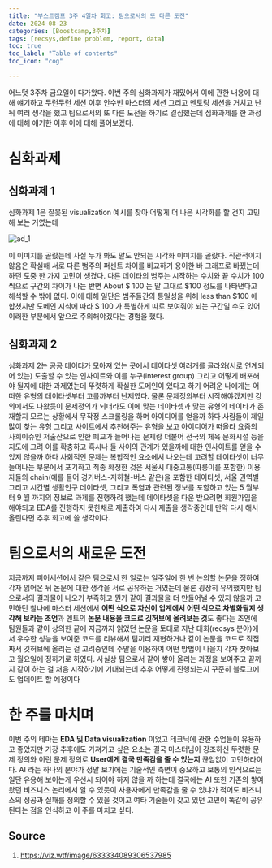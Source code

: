 ```yaml
---
title: "부스트캠프 3주 4일차 회고: 팀으로서의 또 다른 도전"
date: 2024-08-23
categories: [Boostcamp,3주차]
tags: [recsys,define problem, report, data]
toc: true
toc_label: "Table of contents"
toc_icon: "cog"

---
```


어느덧 3주차 금요일이 다가왔다. 이번 주의 심화과제가 재밌어서 이에 관한 내용에 대해 얘기하고 두런두런 세션 이후 안수빈 마스터의 세션 그리고 멘토링 세션을 거치고 난 뒤 여러 생각을 했고 팀으로서의 또 다른 도전을 하기로 결심했는데 
심화과제를 한 과정에 대해 얘기한 이후 이에 대해 풀어보겠다.

# 심화과제

## 심화과제 1

심화과제 1은 잘못된 visualization 예시를 찾아 어떻게 더 나은 시각화를 할 건지 고민해 보는 거였는데 


![ad_1](https://64.media.tumblr.com/ba7f3d0cea406a7cfee2182f940297fe/tumblr_qiguluFfhp1sgh0voo1_1280.jpg)


이 이미지를 골랐는데 사실 누가 봐도 말도 안되는 시각화 이미지를 골랐다. 직관적이지 않음은 확실해 서로 다른 범주의 퍼센트 차이를 비교하기 용이한 바 그래프로 바꿨는데 하던 도중 한 가지 고민이 생겼다.
다른 데이타의 범주는 시작하는 수치와 끝 수치가 100씩으로 구간의 차이가 나는 반면 About $ 100 는 말 그대로 $100 정도를 나타낸다고 해석할 수 밖에 없다. 이에 대해 일단은 범주들간의 통일성을 위해
less than $100 에 합쳤지만 도메인 지식에 따라 $ 100 가 특별하게 따로 보여줘야 되는 구간일 수도 있어 이러한 부분에서 앞으로 주의해야겠다는 경험을 했다.

## 심화과제 2

심화과제 2는 공공 데이타가 모아져 있는 곳에서 데이타셋 여러개를 골라와(서로 연계되어 있는) 도출할 수 있는 인사이트와 이를 누구(interest group) 그리고 어떻게 배포해야 될지에 대한 과제였는데
뚜렷하게 확실한 도메인이 있다고 하기 어려운 나에게는 어떠한 유형의 데이타셋부터 고를까부터 난제였다. 물론 문제정의부터 시작해야겠지만 강의에서도 나왔듯이 문제정의가 되더라도 이에 맞는 데이타셋과 맞는 유형의
데이타가 존재할지 모르는 상황에서 무작정 스크롤링을 하며 아이디어를 얻을까 하다 사람들이 제일 많이 찾는 유형 그리고 사이트에서 추천해주는 유형을 보고 아이디어가 떠올라 요즘의 사회이슈인 저출산으로 인한
폐교가 늘어나는 문제랑 더불어 전국의 체육 문화시설 등을 지도에 그려 이를 확충하고 혹시나 둘 사이의 관계가 있을까에 대한 인사이트를 얻을 수 있지 않을까 하다 사회적인 문제는 복합적인 요소에서 나오는데
고려할 데이타셋이 너무 늘어나는 부분에서 포기하고 최종 확정한 것은 서울시 대중교통(따릉이를 포함한) 이용자들의 chain(예를 들어 경기버스-지하철-버스 같은)을 포함한 데이타셋, 서울 권역별 그리고 시간별
생활인구 데이타셋, 그리고 폭염과 관련된 정보를 포함하고 있는 5 월부터 9 월 까지의 정보로 과제를 진행하려 했는데 데이타셋을 다운 받으려면 회원가입을 해야되고 EDA를 진행하지 못한채로 제출하여 다시 제출을
생각중인데 만약 다시 해서 올린다면 추후 회고에 쓸 생각이다.

# 팀으로서의 새로운 도전

지금까지 피어세션에서 같은 팀으로서 한 일로는 일주일에 한 번 논의할 논문을 정하여 각자 읽어온 뒤 논문에 대한 생각을 서로 공유하는 거였는데 물론 굉장히 유익했지만 팀으로서의 결과물이 나오기 부족하고
뭔가 같이 결과물을 더 만들어낼 수 있지 않을까 고민하던 찰나에 마스터 세션에서 **어떤 식으로 자신이 업계에서 어떤 식으로 차별화될지 생각해 보라는 조언**과 멘토의 **논문 내용을 코드로 깃허브에 올려보는 것**도 좋다는
조언에 팀원들과 같이 상의한 끝에 지금까지 읽었던 논문을 토대로 지난 대회(recsys 분야)에서 우수한 성능을 보여준 코드를 리뷰해서 팀끼리 재현하거나 같이 논문을 코드로 직접 짜서 깃허브에 올리는 걸 고려중인데
주말을 이용하여 어떤 방법이 나을지 각자 찾아보고 월요일에 정하기로 하였다. 사실상 팀으로서 같이 쌓아 올리는 과정을 보여주고 끝까지 같이 하는 걸 처음 시작하기에 기대되는데 추후 어떻게 진행되는지 꾸준히
블로그에도 업데이트 할 예정이다

# 한 주를 마치며

이번 주의 테마는 **EDA 및 Data visualization** 이었고 테크닉에 관한 수업들이 유용하고 좋았지만 가장 추후에도 가져가고 싶은 요소는 결국 마스터님이 강조하신 뚜렷한 문제 정의와 이런 문제 정의로 **User에게
결국 만족감을 줄 수 있는지** 끊임없이 고민하라이다. AI 라는 하나의 분야가 정말 보기에는 기술적인 측면이 중요하고 보통의 인식으로는 일단 유용해 보이는게 우선시 되어야 하지 않을 까 하는데 결국에는 AI 또한
기존의 쌓여왔던 비즈니스 논리에서 알 수 있듯이 사용자에게 만족감을 줄 수 있냐가 적어도 비즈니스의 성공과 실패를 정의할 수 있을 것이고 여타 기술들이 갖고 있던 고민이 똑같이 공유된다는 점을 인식하고
이 주를 마치고 싶다.



## Source

1. https://viz.wtf/image/633334089306537985

